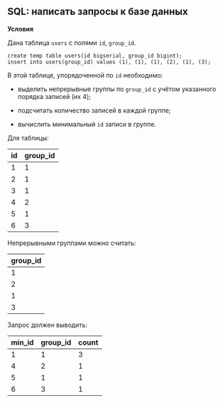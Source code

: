 ## SQL: написать запросы к базе данных

**Условия**

Дана таблица `users` с полями `id`, `group_id`.

```
create temp table users(id bigserial, group_id bigint);
insert into users(group_id) values (1), (1), (1), (2), (1), (3);
```

В этой таблице, упорядоченной по `id` необходимо:

- выделить непрерывные группы по `group_id` с учётом указанного порядка записей (их 4);

- подсчитать количество записей в каждой группе;

- вычислить минимальный `id` записи в группе. 

Для таблицы: 

| id      | group_id |
| ------- | -------- |
| 1       | 1        |
| 2       | 1        |
| 3       | 1        |
| 4       | 2        |
| 5       | 1        |
| 6       | 3        |

Непрерывными группами можно считать:

| group_id |
| -------- |
| 1        |
| 2        |
| 1        |
| 3        |

Запрос должен выводить: 

| min_id | group_id | count  |
| ------ | -------- | ------ | 
| 1      | 1        | 3      |
| 4      | 2        | 1      |
| 5      | 1        | 1      |
| 6      | 3        | 1      |